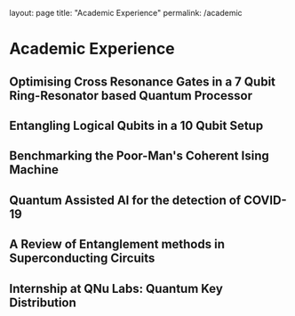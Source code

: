 layout: page
title: "Academic Experience"
permalink: /academic

# Academic Experience

## Optimising Cross Resonance Gates in a 7 Qubit Ring-Resonator based Quantum Processor

## Entangling Logical Qubits in a 10 Qubit Setup

## Benchmarking the Poor-Man's Coherent Ising Machine

## Quantum Assisted AI for the detection of COVID-19

## A Review of Entanglement methods in Superconducting Circuits

## Internship at QNu Labs: Quantum Key Distribution
